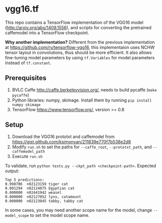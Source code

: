# vgg16.tf
This repo contains a TensorFlow implementation of the VGG16 model (http://arxiv.org/abs/1409.1556), and scripts for converting the pretrained caffemodel into a TensorFlow checkpoint.

**Why another implementation?** Different from the previous implementation at https://github.com/ry/tensorflow-vgg16, this implementaion uses NCHW tensor layout in convolutions, thus should be more efficient. It also allows fine-tuning model parameters by using `tf.Variables` for model parameters instead of `tf.constant`.

## Prerequisites
  1. BVLC Caffe http://caffe.berkeleyvision.org/, needs to build pycaffe (`make pycaffe`)
  2. Python libraries: numpy, skimage. Install them by running `pip install numpy skimage`
  3. TensorFlow https://www.tensorflow.org/, version >= 0.8

## Setup
  1. Download the VGG16 prototxt and caffemodel from https://gist.github.com/ksimonyan/211839e770f7b538e2d8
  2. Modify `run.sh` to set the paths for `--caffe_root`, `--prototxt_path`, and `--caffemodel_path`
  3. Execute `run.sh`

To validate, run `python tests.py --ckpt_path <checkpoint-path>`. Expected output:

    Top 5 predictions:
    0.998706  n02123159 tiger cat
    0.001294  n02124075 Egyptian cat
    0.000000  n02441942 weasel
    0.000000  n02127052 lynx, catamount
    0.000000  n02123045 tabby, tabby cat

In some cases, you may need another scope name for the model, change `--model_scope` to set the model scope name.
